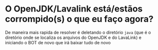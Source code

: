 # O OpenJDK/Lavalink está/estãos corrompido(s) o que eu faço agora?
De maneira mais rapida de resolver é deletando o diretório `java` (que é o diretório onde se localiza os arquivos do OpenJDK e do LavaLink) e iniciando o BOT de novo que irá baixar tudo de novo